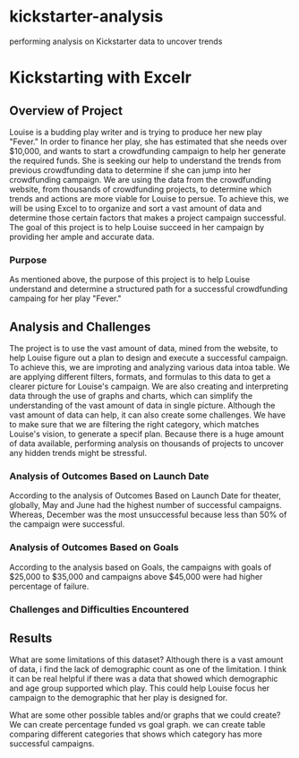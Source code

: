# kickstarter-analysis
performing analysis on Kickstarter data to uncover trends
# Kickstarting with Excelr

## Overview of Project
Louise is a budding play writer and is trying to produce her new play "Fever." In order to finance her play, she has estimated that she needs over $10,000, and wants to start a 
crowdfunding campaign to help her generate the required funds. She is seeking our help to understand the trends from previous crowdfunding data to determine if she can jump into her crowdfunding campaign.
We are using the data from the crowdfunding website, from thousands of crowdfunding projects, to determine which trends and actions are more viable for Louise to persue.
To achieve this, we will be using Excel to to organize and sort a vast amount of data and determine those certain factors that makes a project campaign successful. The goal of this project is to help Louise succeed in her campaign by providing her 
ample and accurate data.

### Purpose
As mentioned above, the purpose of this project is to help Louise understand and determine a structured path for a successful crowdfunding campaing for her play "Fever." 

## Analysis and Challenges
The project is to use the vast amount of data, mined from the website, to help Louise figure out a plan to design and execute a successful campaign.
To achieve this, we are improting and analyzing various data intoa  table. We are applying different filters,
formats, and formulas to this data to get a clearer picture for Louise's campaign. We are also creating and interpreting data through the use of graphs and charts, which can simplify the understanding of the vast amount of data in single picture.
Although the vast amount of data can help, it can also create some challenges. We have to make sure that we are filtering the right category, which matches Louise's vision, to generate a specif plan.
Because there is a huge amount of data available, performing analysis on thousands of projects to uncover any hidden trends might be stressful.


### Analysis of Outcomes Based on Launch Date
According to the analysis of Outcomes Based on Launch Date for theater, globally, May and June had the highest number of successful campaigns. Whereas, December was the most unsuccessful because less than 50% of the campaign were successful. 

### Analysis of Outcomes Based on Goals
According to the analysis based on Goals, the campaigns with goals of $25,000 to $35,000 and campaigns above $45,000 were had higher percentage of failure.

### Challenges and Difficulties Encountered

## Results
What are some limitations of this dataset?
Although there is a vast amount of data, i find the lack of demographic count as one of the limitation. I think it can be real helpful if there was a data that showed which demographic and age group supported which play. 
This could help Louise focus her campaign to the demographic that her play is designed for.

What are some other possible tables and/or graphs that we could create?
We can create percentage funded vs goal graph. we can create table comparing different categories that shows which category has more successful campaigns.
